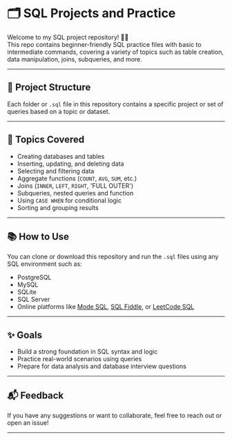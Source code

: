 # 🗂️ SQL Projects and Practice

Welcome to my SQL project repository! 👩‍💻  
This repo contains beginner-friendly SQL practice files with basic to intermediate commands, covering a variety of topics such as table creation, data manipulation, joins, subqueries, and more.

---

## 📁 Project Structure

Each folder or `.sql` file in this repository contains a specific project or set of queries based on a topic or dataset.


---

## 📌 Topics Covered

- Creating databases and tables
- Inserting, updating, and deleting data
- Selecting and filtering data
- Aggregate functions (`COUNT`, `AVG`, `SUM`, etc.)
- Joins (`INNER`, `LEFT`, `RIGHT`, 'FULL OUTER')
- Subqueries, nested queries and function
- Using `CASE WHEN` for conditional logic
- Sorting and grouping results

---

## 📚 How to Use

You can clone or download this repository and run the `.sql` files using any SQL environment such as:
- PostgreSQL
- MySQL
- SQLite
- SQL Server
- Online platforms like [Mode SQL](https://mode.com/sql-tutorial/), [SQL Fiddle](http://sqlfiddle.com/), or [LeetCode SQL](https://leetcode.com/problemset/database/)

---

## ✨ Goals

- Build a strong foundation in SQL syntax and logic
- Practice real-world scenarios using queries
- Prepare for data analysis and database interview questions

---

## 📬 Feedback

If you have any suggestions or want to collaborate, feel free to reach out or open an issue!

---
